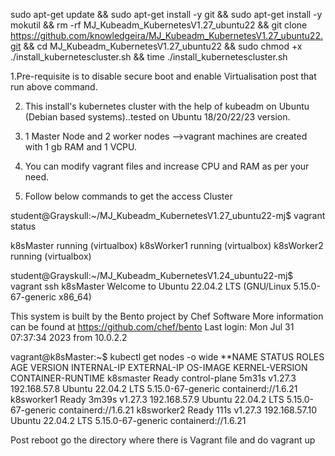 
 sudo apt-get update && sudo apt-get install -y git && sudo apt-get install -y mokutil && rm -rf MJ_Kubeadm_KubernetesV1.27_ubuntu22 && git clone https://github.com/knowledgeira/MJ_Kubeadm_KubernetesV1.27_ubuntu22.git && cd MJ_Kubeadm_KubernetesV1.27_ubuntu22 && sudo chmod +x ./install_kubernetescluster.sh && time ./install_kubernetescluster.sh

1.Pre-requisite is to disable secure boot and enable Virtualisation post  that run above command. 

2. This install's kubernetes cluster with the help of kubeadm on Ubuntu (Debian based systems)..tested on Ubuntu 18/20/22/23 version.

3. 1 Master Node and 2 worker nodes -->vagrant machines are created with 1 gb RAM and 1 VCPU.

4.  You can modify vagrant files and increase CPU and RAM as per your need.

5. Follow below commands to get the access Cluster



student@Grayskull:~/MJ_Kubeadm_KubernetesV1.27_ubuntu22-mj$ vagrant status


k8sMaster                 running (virtualbox)
k8sWorker1                running (virtualbox)
k8sWorker2                running (virtualbox)


student@Grayskull:~/MJ_Kubeadm_KubernetesV1.24_ubuntu22-mj$ vagrant ssh k8sMaster
Welcome to Ubuntu 22.04.2 LTS (GNU/Linux 5.15.0-67-generic x86_64)

This system is built by the Bento project by Chef Software
More information can be found at https://github.com/chef/bento
Last login: Mon Jul 31 07:37:34 2023 from 10.0.2.2


vagrant@k8sMaster:~$ kubectl get nodes -o wide
**NAME         STATUS   ROLES           AGE     VERSION   INTERNAL-IP     EXTERNAL-IP   OS-IMAGE             KERNEL-VERSION      CONTAINER-RUNTIME
k8smaster    Ready    control-plane   5m31s   v1.27.3   192.168.57.8    <none>        Ubuntu 22.04.2 LTS   5.15.0-67-generic   containerd://1.6.21
k8sworker1   Ready    <none>          3m39s   v1.27.3   192.168.57.9    <none>        Ubuntu 22.04.2 LTS   5.15.0-67-generic   containerd://1.6.21
k8sworker2   Ready    <none>          111s    v1.27.3   192.168.57.10   <none>        Ubuntu 22.04.2 LTS   5.15.0-67-generic   containerd://1.6.21




Post reboot go the directory where there is Vagrant file and do vagrant up
